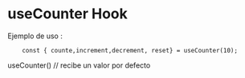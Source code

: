 # useCounter Hook

Ejemplo de uso : 
```
    const { counte,increment,decrement, reset} = useCounter(10);
```

useCounter() // recibe un valor por defecto